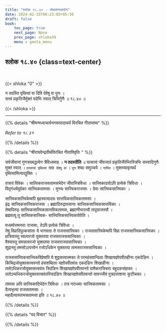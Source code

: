 ```yaml
---
title: "श्लोक १८.४० - मोक्षसंन्यसयोग"
date: 2024-02-15T06:23:03+05:30
draft: false
book:
    toc_page: true
    next_page: None
    prev_page: shloka39
    menu : geeta_menu
---
```




## श्लोक १८.४० {class=text-center}

<br/>

{{< shloka  "0"  >}}

न तदस्ति पृथिव्यां वा दिवि देवेषु वा पुनः ।  
सत्त्वं प्रकृतिजैर्मुक्तं यदेभिः स्यात् त्रिभिर्गुणैः ॥ १८.४० ॥

{{< /shloka >}}

---


{{% details "श्रीमन्मध्वाचार्यभगवत्पादाचर्य विरचित  गीताभाष्य" %}}

*Refer to १८.३१*

{{% /details %}}



{{% details "श्रीराघवेन्द्रतीर्थविरचित गीताविवृतिः " %}}


सर्वजीवानां गुणत्रयबद्धत्वेन त्रैविध्यमाह । **न तदस्तीति** ॥ 
यत्सत्त्वं जीवजातं प्रकृतिजैरेभिरस्त्रिभिः सत्त्वादिगुणैः मुक्तं 
स्यात्‌ । `तत्सत्त्वं पृथिव्यां दिवि देवेषु वा` । 
`पुनः` शब्दः समुञ्चये । `नास्ति` । 
मुक्तव्यावृत्यर्थं पृथिव्यामित्याद्युक्तिः ।   

तत्रायं विवेकः । सात्विकराजसतामसभेदेन जीवास्त्रिविधाः । 
सात्त्विकादयोऽपि प्रत्येकं  त्रिविधाः ।  
पितृगंधर्वपूर्वकाः 
सात्त्विकतामसाः । मुनयः सात्त्विकराजसाः । देवाः सात्त्विकसात्त्विकाः ।  

सात्त्विकसात्त्विकेष्वपि बृहस्पत्यादयः सात्तविकसात्विकतामसाः ।  
इंद्रः सात्त्विकसात्त्विकराजसः । ब्रह्मादिरुद्रावसानाः 
सात्त्विकसात्त्विकसात्तविकाः ।  
तेष्वपिरुद्रः सात्त्विकसात्त्विकसात्तविकतामसः, ब्रह्माणीभारत्यौ 
तादृग्राजस्यौ ।  
ब्रह्मवायू तु सात्त्विकसात्त्विक- सात्त्वित्तिकसात्त्विकावेवेति ।  

मध्यमोत्तमनराः राजसाः, तेऽपि प्रत्येकं त्रिविधाः ।  
तेषु विप्रादिपुल्कसांताः ये भागवताः ते राजससात्त्विकाः । 
राजससात्त्विकेष्वपि विप्रा राजससात्त्विकसात्त्विकाः ।  
क्षत्रियास्तु स्वल्परजो युक्ततया राजसराजससात्त्विकाः ।  
वैश्यास्तु समसत्वरजो युक्ततया राजसराजससात्त्विकाः ।  
शूद्रास्तु तमसोऽल्पत्त्वेन रजोऽधिकेन युक्ततया 
तामसराजससात्त्विकाः ।  

राजससात्त्विकसात्त्विकविप्रेष्वपि ये शुद्वसत्त्वात्मकाः ते परमहंसशन्दिताः शिखायज्ञोपवीतहीनाः एकदेडिनः ।  
किंचिद्रजोयुक्तसत्त्ववन्तो हंसशब्दिताः 
यज्ञोपवीतवंतः एकदंडिनः शिखाहीनाः ।  
ततोऽधिकरजोयुक्तसत्त्ववंतः त्रिदंडिनः 
शिखायज्ञोपवीतवन्तो ग्रामैकरात्रिचराः बहूदकसंज्ञकाः ।  
ततोऽप्यधिकरजोयुक्तसत्त्ववंतस्त्रिदंडिनः शिखायज्ञोपवीतवन्तो 
यावज्जीवं पुत्रदत्ताशनाः कुटीचकाः ।   

तामसा अपि सात्त्विकादिभेदेन त्रिविधाः  । तत्र 
नराधमाः सात्त्विकतामसाः ।  
दैत्यभृत्या राजसतामसाः ।  
महादैत्यास्तामसतामसा इति ॥ १८.४० ॥



{{% /details %}}



{{% details "पद विचार" %}}


{{% /details %}}
